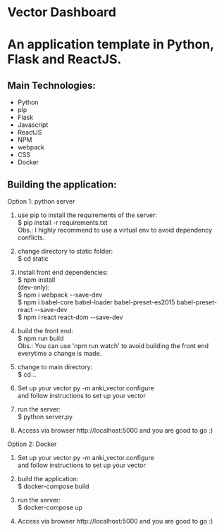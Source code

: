 # Vector Dashboard
# An application template in Python, Flask and ReactJS.

## Main Technologies:
* Python
* pip
* Flask
* Javascript
* ReactJS
* NPM
* webpack
* CSS
* Docker

## Building the application:

Option 1: python server  
1) use pip to install the requirements of the server:  
$ pip install -r requirements.txt  
Obs.: I highly recommend to use a virtual env to avoid dependency conflicts.

2) change directory to static folder:  
$ cd static

3) install front end dependencies:  
$ npm install  
(dev-only):  
$ npm i webpack --save-dev  
$ npm i babel-core babel-loader babel-preset-es2015 babel-preset-react --save-dev  
$ npm i react react-dom --save-dev

4) build the front end:  
$ npm run build  
Obs.: You can use 'npm run watch' to avoid building the front end everytime a change is made.

5) change to main directory:  
$ cd ..

6) Set up your vector
py -m anki_vector.configure  
and follow instructions to set up your vector

7) run the server:  
$ python server.py

8) Access via browser http://localhost:5000 and you are good to go :)


Option 2: Docker  
1) Set up your vector
py -m anki_vector.configure  
and follow instructions to set up your vector

2) build the application:  
$ docker-compose build

3) run the server:  
$ docker-compose up

4) Access via browser http://localhost:5000 and you are good to go :)

